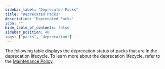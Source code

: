 ```yaml
---
sidebar_label: "Deprecated Packs"
title: "Deprecated Packs"
description: "Deprecated Packs"
icon: ""
hide_table_of_contents: false
sidebar_position: 40
tags: ["packs", "deprecation"]
---
```


The following table displays the deprecation status of packs that are in the deprecation lifecycle. To learn more about
the deprecation lifecycle, refer to the [Maintenance Policy](maintenance-policy.md).

<PacksTable />

